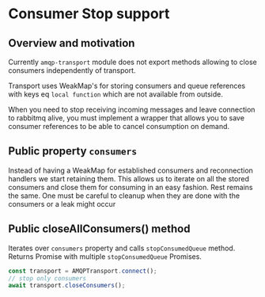 # Consumer Stop support

## Overview and motivation

Currently `amqp-transport` module does not export methods allowing to close consumers independently of transport.

Transport uses WeakMap's for storing consumers and queue references with keys eq `local function` which are not available from outside.

When you need to stop receiving incoming messages and leave connection to rabbitmq alive, you must implement
a wrapper that allows you to save consumer references to be able to cancel consumption on demand.

## Public property `consumers`

Instead of having a WeakMap for established consumers and reconnection handlers we
start retaining them. This allows us to iterate on all the stored consumers and close them
for consuming in an easy fashion. Rest remains the same. One must be careful to cleanup when
they are done with the consumers or a leak might occur

## Public closeAllConsumers() method

Iterates over `consumers` property and calls `stopConsumedQueue` method. Returns Promise with multiple `stopConsumedQueue` Promises.

```js
const transport = AMQPTransport.connect();
// stop only consumers
await transport.closeConsumers();
```
